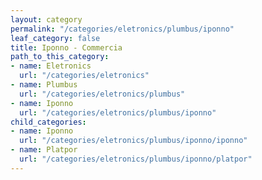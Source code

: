 ```yaml
---
layout: category
permalink: "/categories/eletronics/plumbus/iponno"
leaf_category: false
title: Iponno - Commercia
path_to_this_category:
- name: Eletronics
  url: "/categories/eletronics"
- name: Plumbus
  url: "/categories/eletronics/plumbus"
- name: Iponno
  url: "/categories/eletronics/plumbus/iponno"
child_categories:
- name: Iponno
  url: "/categories/eletronics/plumbus/iponno/iponno"
- name: Platpor
  url: "/categories/eletronics/plumbus/iponno/platpor"
---
```

